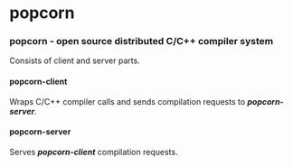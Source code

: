 # popcorn

### popcorn - open source distributed C/C++ compiler system

Consists of client and server parts.

#### popcorn-client 
Wraps C/C++ compiler calls and sends compilation requests to _**popcorn-server**_.

#### popcorn-server
Serves _**popcorn-client**_ compilation requests.
